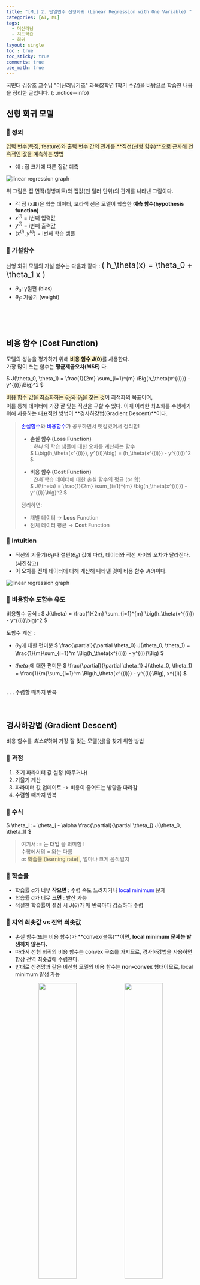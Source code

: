 ```yaml
---
title: "[ML] 2. 단일변수 선형회귀 (Linear Regression with One Variable) "
categories: [AI, ML]
tags:
  - 머신러닝
  - 지도학습
  - 회귀
layout: single
toc : true
toc_sticky: true
comments: true
use_math: true
---
```


국민대 김장호 교수님 "머신러닝기초" 과목(2학년 1학기 수강)을 바탕으로 학습한 내용을 정리한 글입니다.
{: .notice--info}


## 선형 회귀 모델
### 🐾 정의
<span style="background-color: #fff3cd">입력 변수(특징, feature)와 출력 변수 간의 관계를 **직선(선형 함수)**으로 근사해 연속적인 값을 예측하는 방법 </span>
- 예 : 집 크기에 따른 집값 예측 



![linear regression graph](/assets/images/linear_regression_example.png)  

위 그림은 집 면적(평방피트)와 집값(천 달러 단위)의 관계를 나타낸 그림이다. 
- 각 점 (x표)은 학습 데이터, 보라색 선은 모델이 학습한 **예측 함수(hypothesis function)**
- $x^{(i)}$ = i번째 입력값 
- $y^{(i)}$ = i번째 출력값 
- $(x^{(i)}, y^{(i)})$ = i번째 학습 샘플


### 🐾 가설함수
선형 회귀 모델의 가설 함수는 다음과 같다 : 
<span style="font-size:150%">\( h_\theta(x) = \theta_0 + \theta_1 x \)</span>

- $\theta_0$: y절편 (bias)  
- $\theta_1$: 기울기 (weight)  

<br> 
<br> 
<br> 

## 비용 함수 (Cost Function)
모델의 성능을 평가하기 위해 <span style="background-color: #fff3cd">**비용 함수 J(θ)**</span>를 사용한다.
<br> 가장 많이 쓰는 함수는 **평균제곱오차(MSE)** 다.

$
J(\theta_0, \theta_1) = \frac{1}{2m} \sum_{i=1}^{m} \Big(h_\theta(x^{(i)}) - y^{(i)}\Big)^2
$

<span style="background-color: #fff3cd">비용 함수 값을 최소화하는 $\theta_0$와 $\theta_1$을 찾는 것</span>이 최적화의 목표이며,  
이를 통해 데이터에 가장 잘 맞는 직선을 구할 수 있다. 이때 이러한 최소화를 수행하기 위해 사용하는 대표적인 방법이 **경사하강법(Gradient Descent)**이다.

> <span style="color: blue">손실함수</span>와 <span style="color: blue">비용함수</span>가 공부하면서 헷갈렸어서 정리함! <br> 
> - **손실 함수 (Loss Function)**  
>   : _하나_ 의 학습 샘플에 대한 오차를 계산하는 함수  
>   $ L\big(h_\theta(x^{(i)}), y^{(i)}\big) = (h_\theta(x^{(i)}) - y^{(i)})^2 $
>
> - **비용 함수 (Cost Function)**  
>   : _전체_ 학습 데이터에 대한 손실 함수의 평균 (or 합)  
>   $ J(\theta) = \frac{1}{2m} \sum_{i=1}^{m} \big(h_\theta(x^{(i)}) - y^{(i)}\big)^2 $
>
> 정리하면:  
> - 개별 데이터 → **Loss**  Function
> - 전체 데이터 평균 → **Cost** Function


### 🐾 Intuition
- 직선의 기울기($\theta_1$)나 절편($\theta_0$) 값에 따라, 데이터와 직선 사이의 오차가 달라진다. (사진참고)
- 이 오차를 전체 데이터에 대해 계산해 나타낸 것이 비용 함수 $J(\theta)$이다.  

![linear regression graph](/assets/images/linear_regression_costf_example.png)  


### 🐾 비용함수 도함수 유도
비용함수 공식 :  $ J(\theta) = \frac{1}{2m} \sum_{i=1}^{m} \big(h_\theta(x^{(i)}) - y^{(i)}\big)^2 $

도함수 계산 : 
- $\theta_0$에 대한 편미분
$
\frac{\partial}{\partial \theta_0} J(\theta_0, \theta_1) 
= \frac{1}{m}\sum_{i=1}^m \Big(h_\theta(x^{(i)}) - y^{(i)}\Big)
$

- $theta_1$에 대한 편미분
$
\frac{\partial}{\partial \theta_1} J(\theta_0, \theta_1) 
= \frac{1}{m}\sum_{i=1}^m \Big(h_\theta(x^{(i)}) - y^{(i)}\Big)\, x^{(i)}
$
<br>
.
.
.
수렴할 때까지 반복

<br> 
<br> 
<br> 

## 경사하강법 (Gradient Descent)
비용 함수를 *최소화*하여 가장 잘 맞는 모델(선)을 찾기 위한 방법

### 🐾 과정
1. 초기 파라미터 값 설정 (아무거나)
2. 기울기 계산
3. 파라미터 값 업데이트 -> 비용이 줄어드는 방향을 따라감
4. 수렴할 때까지 반복


### 🐾 수식
$
\theta_j := \theta_j - \alpha \frac{\partial}{\partial \theta_j} J(\theta_0, \theta_1)
$

> 여기서 := 는 **대입** 을 의미함 ! <br> 수학에서의 = 와는 다름 <br>
> $\alpha$: <span style="background-color: #fff3cd">학습률 (learning rate) </span> , 얼마나 크게 움직일지
  

### 🐾 학습률
- 학습률 $\alpha$가 너무 **작으면** : 수렴 속도 느려지거나 <span style="color: blue">local minimum </span> 문제
- 학습률 $\alpha$가 너무 **크면** : 발산 가능
- 적절한 학습률이 설정 시 $J(\theta)$가 매 반복마다 감소하다 수렴

### 🐾 지역 최솟값 vs 전역 최솟값
- 손실 함수(또는 비용 함수)가 **convex(볼록)**이면, **local minimum 문제는 발생하지 않는다.**  
- 따라서 선형 회귀의 비용 함수는 convex 구조를 가지므로, 경사하강법을 사용하면 항상 전역 최솟값에 수렴한다.  
- 반대로 신경망과 같은 비선형 모델의 비용 함수는 **non-convex** 형태이므로, local minimum 발생 가능

 
<p align="center">
  <img src="/assets/images/gradient_descent.png" width="45%" />
  <img src="/assets/images/gradient_descent2.png" width="45%" />
</p>

<br> 
<br> 
<br> 

## 다양한 경사하강법  
### 🐾 배치 경사하강법 (Batch Gradient Descent)
- 모든 학습 데이터를 한꺼번에 사용해서 기울기(gradient)를 계산하고, 한 번 업데이트.  
  - 즉, \(m\)개의 샘플을 다 합쳐서 평균 오차 방향을 구함 → 그 방향으로 \(\theta\)를 조정  
- 장점 :
  - 수렴이 안정적, 정확도가 높음
- 단점 :
  - 데이터가 크면 계산량이 커져서 비효율적임
  - 속도가 느릴 수 있음

  
### 🐾 확률적 경사하강법 (Stochastic Gradient Descent, SGD)
- 한 번에 **하나 혹은 일부 훈련 샘플**만을 사용하여 기울기를 계산하고 업데이트
- 장점 :
  - 계산 비용 절감
  - 대규모 데이터셋에도 O
- 단점 :
  - 매 업데이트마다 일부 데이터만 반영하기에 기울기 방향이 불안정하고, 노이즈가 많아서 들쭉날쭉할 수 있음. 
  - 수렴 속도가 느려지거나 local minimum 도달 어려울 수도
  
- _단점 보완한 알고리즘_
  - **모멘텀(Momentum)**  
    - 이전 단계의 기울기를 일정 비율 반영하여 관성을 부여함
    - 불필요한 진동을 줄이고 더 빠른 수렴 가능  

- **AdaGrad**  
  - 파라미터마다 학습률을 동적으로 조정함
  - 자주 업데이트되는 파라미터는 학습률을 줄이고, 드물게 업데이트되는 파라미터는 학습률을 크게 유지  

- **이외에도 Adam 등이 있다고 한다 ~** 


### 🐾 미니배치 경사하강법 (Mini-batch Gradient Descent)
- 전체 데이터를 작게 나눈 **배치(예: 32개, 64개, 128개 샘플)** 단위로 나눠서 기울기를 계산하고 업데이트하는 방법
- 장점 : 
  - 계산 효율성 조음
  - 안정적
- 단점 : 
  - 배치 크기를 잘 정해야함 (너무 크면 Batch처럼 느려지고 너무 작으면 SGD처럼 진동 심해질수도)
  

### 🐾 요약

| 방법 | 한 번에 쓰는 데이터 | 장점 | 단점 | 비유 |
|------|-----------------|------|------|------|
| **Batch** | 전체 데이터 | 수렴 안정적, 이론적 분석 용이 | 느림, 대규모 데이터 비효율적 | 전교생 점수 평균 내기 |
| **SGD** | 1개 샘플 | 빠름, 빅데이터 적합 | 진동 큼, 불안정 | 학생 1명만 보고 판단 |
| **Mini-batch** | 일부 샘플 (32~256) | 속도·안정성 균형, 실무 표준 | 배치 크기 선택이 중요 | 반 학생들 점수 평균 내기 |